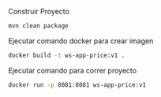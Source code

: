 
Construir Proyecto
```bash 
mvn clean package
``` 
Ejecutar comando docker para crear imagen
```bash 
docker build -t ws-app-price:v1 .
``` 
Ejecutar comando para correr proyecto
```bash 
docker run -p 8081:8081 ws-app-price:v1
``` 








